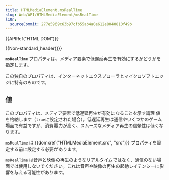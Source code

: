 ```yaml
---
title: HTMLMediaElement.msRealTime
slug: Web/API/HTMLMediaElement/msRealTime
l10n:
  sourceCommit: 277e5969c63b97cfb55ab4a0e612e8040810f49b
---
```


{{APIRef("HTML DOM")}}

{{Non-standard_header()}}

**`msRealTime`** プロパティは、メディア要素で低遅延再生を有効にするかどうかを指定します。

この独自のプロパティは、インターネットエクスプローラとマイクロソフトエッジに特有のものです。

## 値

このプロパティは、メディア要素で低遅延再生が有効になることを示す論理 値を格納します（`true`に設定された場合）。低遅延再生は通信やいくつかのゲーム場面で有益ですが、消費電力が高く、スムーズなメディア再生の信頼性は低くなります。

`msRealTime` は {{domxref("HTMLMediaElement.src", "src")}} プロパティを設定する前に設定する必要があります。

`msRealTime` は音声と映像の再生のようなリアルタイムではなく、通信のない場面では使用しないでください。これは音声や映像の再生の起動レイテンシーに影響を与える可能性があります。

